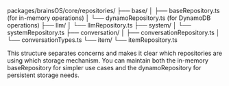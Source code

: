 packages/brainsOS/core/repositories/
├── base/
│   ├── baseRepository.ts        (for in-memory operations)
│   └── dynamoRepository.ts      (for DynamoDB operations)
├── llm/
│   └── llmRepository.ts
├── system/
│   └── systemRepository.ts
├── conversation/
│   ├── conversationRepository.ts
│   └── conversationTypes.ts
└── item/
    └── itemRepository.ts

This structure separates concerns and makes it clear which repositories are using which storage mechanism. You can maintain both the in-memory baseRepository for simpler use cases and the dynamoRepository for persistent storage needs.